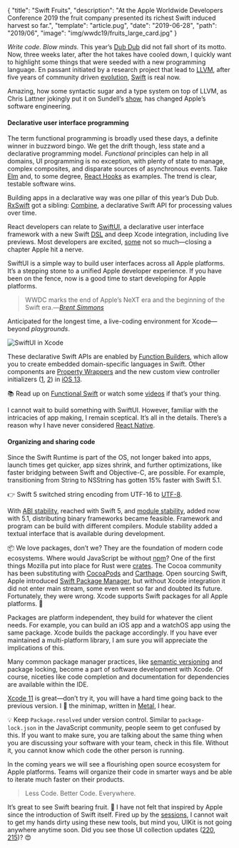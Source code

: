 {
  "title": "Swift Fruits",
  "description": "At the Apple Worldwide Developers Conference 2019 the fruit company presented its richest Swift induced harvest so far.",
  "template": "article.pug",
  "date": "2019-06-28",
  "path": "2019/06",
  "image": "img/wwdc19/fruits_large_card.jpg"
}

*Write code. Blow minds.* This year’s [Dub Dub](https://developer.apple.com/wwdc19/) did not fall short of its motto. Now, three weeks later, after the hot takes have cooled down, I quickly want to highlight some things that were seeded with a new programming language. En passant initiated by a research project that lead to [LLVM](https://llvm.org), after five years of community driven [evolution](https://apple.github.io/swift-evolution/), [Swift](https://swift.org) is real now.

Amazing, how some syntactic sugar and a type system on top of LLVM, as Chris Lattner jokingly put it on Sundell’s [show](https://www.swiftbysundell.com/podcast/50), has changed Apple’s software engineering.

#### Declarative user interface programming

The term functional programming is broadly used these days, a definite winner in buzzword bingo. We get the drift though, less state and a declarative programming model. *Functional* principles can help in all domains, UI programming is no exception, with plenty of state to manage, complex composites, and disparate sources of asynchronous events. Take [Elm](https://elm-lang.org) and, to some degree, [React Hooks](https://reactjs.org/docs/hooks-intro.html) as examples. The trend is clear, testable software wins.

Building apps in a declarative way was one pillar of this year’s Dub Dub. [RxSwift](https://github.com/ReactiveX/RxSwift) got a sibling: [Combine](https://developer.apple.com/documentation/combine), a declarative Swift API for processing values over time.

React developers can relate to [SwiftUI](https://developer.apple.com/xcode/swiftui/), a declarative user interface framework with a new Swift [DSL](https://forums.swift.org/t/important-evolution-discussion-of-the-new-dsl-feature-behind-swiftui/25168) and deep Xcode integration, including live previews. Most developers are excited, [some](https://twitter.com/monkeydom/status/1144172782344986624) not so much—closing a chapter Apple hit a nerve.

SwiftUI is a simple way to build user interfaces across all Apple platforms. It’s a stepping stone to a unified Apple developer experience. If you have been on the fence, now is a good time to start developing for Apple platforms.

> WWDC marks the end of Apple’s NeXT era and the beginning of the Swift era.—*[Brent Simmons](https://inessential.com/2019/06/07/the_next_era_ends_the_swift_era_begins)*

Anticipated for the longest time, a live-coding environment for Xcode—beyond *playgrounds*.

![SwiftUI in Xcode](/img/wwdc19/swiftui@1x.jpg "Xcode 11")

These declarative Swift APIs are enabled by [Function Builders](https://github.com/apple/swift-evolution/blob/9992cf3c11c2d5e0ea20bee98657d93902d5b174/proposals/XXXX-function-builders.md), which allow you to create embedded domain-specific languages in Swift. Other components are [Property Wrappers](https://github.com/DougGregor/swift-evolution/blob/property-wrappers/proposals/0258-property-wrappers.md) and the new custom view controller initializers ([1](https://developer.apple.com/documentation/uikit/uistoryboard/3213989-instantiateviewcontroller), [2](https://developer.apple.com/documentation/uikit/uistoryboard/3213989-instantiateviewcontroller)) in [iOS 13](https://developer.apple.com/documentation/ios_ipados_release_notes/ios_ipados_13_beta_2_release_notes).

📚 Read up on [Functional Swift](https://t.co/NkYwU3LE42) or watch some [videos](https://www.pointfree.co) if that’s your thing.

I cannot wait to build something with SwiftUI. However, familiar with the intricacies of app making, I remain sceptical. It’s all in the details. There’s a reason why I have never considered [React Native](https://facebook.github.io/react-native/).

#### Organizing and sharing code

Since the Swift Runtime is part of the OS, not longer baked into apps, launch times get quicker, app sizes shrink, and further optimizations, like faster bridging between Swift and Objective-C, are possible. For example, transitioning from String to NSString has gotten 15% faster with Swift 5.1.

👉 Swift 5 switched string encoding from UTF-16 to [UTF-8](https://swift.org/blog/utf8-string/).

With [ABI stability](https://swift.org/blog/abi-stability-and-more/), reached with Swift 5, and [module stability](https://forums.swift.org/t/plan-for-module-stability/14551), added now with 5.1, distributing binary frameworks became feasible. Framework and program can be build with different compilers. Module stability added a textual interface that is available during development.

📦 We love packages, don’t we? They are the foundation of modern code ecosystems. Where would JavaScript be without [npm](https://www.npmjs.com)? One of the first things Mozilla put into place for Rust were [crates](https://crates.io). The Cocoa community has been substituting with [CocoaPods](https://cocoapods.org) and [Carthage](https://github.com/Carthage/Carthage). Open sourcing Swift, Apple introduced [Swift Package Manager](https://github.com/apple/swift-package-manager), but without Xcode integration it did not enter main stream, some even went so far and doubted its future. Fortunately, they were wrong. Xcode supports Swift packages for all Apple platforms. 🍾

Packages are platform independent, they build for whatever the client needs. For example, you can build an iOS app and a watchOS app using the same package. Xcode builds the package accordingly. If you have ever maintained a multi-platform library, I am sure you will appreciate the implications of this.

Many common package manager practices, like [semantic versioning](https://semver.org) and package locking, become a part of software development with Xcode. Of course, niceties like code completion and documentation for dependencies are available within the IDE.

[Xcode 11](https://developer.apple.com/xcode/whats-new/) is great—don’t try it, you will have a hard time going back to the previous version. I 💜 the minimap, written in [Metal](https://developer.apple.com/metal/), I hear.

💡 Keep `Package.resolved` under version control. Similar to `package-lock.json` in the JavaScript community, people seem to get confused by this. If you want to make sure, you are talking about the same thing when you are discussing your software with your team, check in this file. Without it, you cannot know which code the other person is running.

In the coming years we will see a flourishing open source ecosystem for Apple platforms. Teams will organize their code in smarter ways and be able to iterate much faster on their products.

> Less Code. Better Code. Everywhere.

It’s great to see Swift bearing fruit. 🍒 I have not felt that inspired by Apple since the introduction of Swift itself. Fired up by the [sessions](https://developer.apple.com/videos/wwdc2019/), I cannot wait to get my hands dirty using these new tools, but mind you, UIKit is not going anywhere anytime soon. Did you see those UI collection updates ([220](https://developer.apple.com/videos/play/wwdc2019/220/), [215](https://developer.apple.com/videos/play/wwdc2019/215))? 😍
